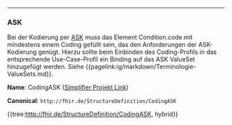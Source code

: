 ----
### ASK

Bei der Kodierung per [ASK](https://www.bfarm.de/DE/Arzneimittel/Arzneimittelinformationen/Arzneimittel-recherchieren/Stoffbezeichnungen/Datenbankinformation-Stoffbezeichnungen/_node.html) muss das Element Condition.code mit mindestens einem Coding gefüllt sein, das den Anforderungen der ASK-Kodierung genügt. Hierzu sollte beim Einbinden des Coding-Profils in das entsprechende Use-Case-Profil ein Binding auf das ASK ValueSet hinzugefügt werden. Siehe {{pagelink:ig/markdown/Terminologie-ValueSets.md}}.

**Name**: CodingASK ([Simplifier Projekt Link](https://simplifier.net/resolve?canonical=http://fhir.de/StructureDefinition/CodingASK&scope=de.basisprofil.r4@1.5.0-ballot))

**Canonical**: `http://fhir.de/StructureDefinition/CodingASK`

{{tree:http://fhir.de/StructureDefinition/CodingASK, hybrid}}
